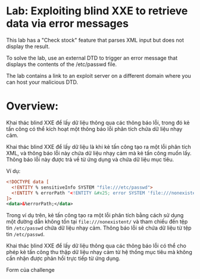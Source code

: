 # Lab: Exploiting blind XXE to retrieve data via error messages

This lab has a "Check stock" feature that parses XML input but does not display the result.

To solve the lab, use an external DTD to trigger an error message that displays the contents of the /etc/passwd file.

The lab contains a link to an exploit server on a different domain where you can host your malicious DTD.

# Overview:

Khai thác blind XXE để lấy dữ liệu thông qua các thông báo lỗi, trong đó kẻ tấn công có thể kích hoạt một thông báo lỗi phân tích chứa dữ liệu nhạy cảm.

Khai thác blind XXE để lấy dữ liệu là khi kẻ tấn công tạo ra một lỗi phân tích XML, và thông báo lỗi này chứa dữ liệu nhạy cảm mà kẻ tấn công muốn lấy. Thông báo lỗi này được trả về từ ứng dụng và chứa dữ liệu mục tiêu.

Ví dụ:

```xml
<!DOCTYPE data [
  <!ENTITY % sensitiveInfo SYSTEM "file:///etc/passwd">
  <!ENTITY % errorPath "<!ENTITY &#x25; error SYSTEM 'file:///nonexistent/%sensitiveInfo;'>">
]>
<data>&%errorPath;</data>
```

Trong ví dụ trên, kẻ tấn công tạo ra một lỗi phân tích bằng cách sử dụng một đường dẫn không tồn tại `file:///nonexistent/` và tham chiếu đến tệp tin `/etc/passwd` chứa dữ liệu nhạy cảm. Thông báo lỗi sẽ chứa dữ liệu từ tệp tin `/etc/passwd`.

Khai thác blind XXE để lấy dữ liệu thông qua các thông báo lỗi có thể cho phép kẻ tấn công thu thập dữ liệu nhạy cảm từ hệ thống mục tiêu mà không cần nhận được phản hồi trực tiếp từ ứng dụng.

Form của challenge 


